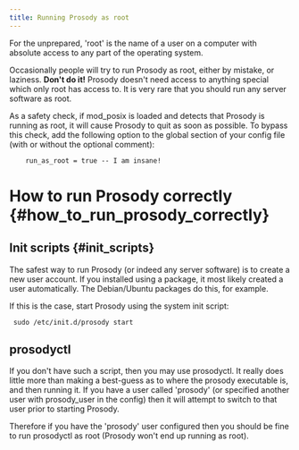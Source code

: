 ```yaml
---
title: Running Prosody as root
---
```


For the unprepared, \'root\' is the name of a user on a computer with
absolute access to any part of the operating system.

Occasionally people will try to run Prosody as root, either by mistake,
or laziness. **Don\'t do it!** Prosody doesn\'t need access to anything
special which only root has access to. It is very rare that you should
run any server software as root.

As a safety check, if mod\_posix is loaded and detects that Prosody is
running as root, it will cause Prosody to quit as soon as possible. To
bypass this check, add the following option to the global section of
your config file (with or without the optional comment):

``` {.code .lua}
    run_as_root = true -- I am insane!
```

# How to run Prosody correctly {#how_to_run_prosody_correctly}

## Init scripts {#init_scripts}

The safest way to run Prosody (or indeed any server software) is to
create a new user account. If you installed using a package, it most
likely created a user automatically. The Debian/Ubuntu packages do this,
for example.

If this is the case, start Prosody using the system init script:

``` {.code}
 sudo /etc/init.d/prosody start
```

## prosodyctl

If you don\'t have such a script, then you may use prosodyctl. It really
does little more than making a best-guess as to where the prosody
executable is, and then running it. If you have a user called
\'prosody\' (or specified another user with prosody\_user in the config)
then it will attempt to switch to that user prior to starting Prosody.

Therefore if you have the \'prosody\' user configured then you should be
fine to run prosodyctl as root (Prosody won\'t end up running as root).
